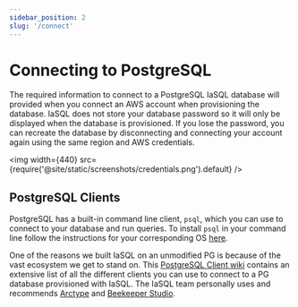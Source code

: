 ```yaml
---
sidebar_position: 2
slug: '/connect'
---
```


# Connecting to PostgreSQL

The required information to connect to a PostgreSQL IaSQL database will provided when you connect an AWS account when provisioning the database. IaSQL does not store your database password so it will only be displayed when the database is provisioned. If you lose the password, you can recreate the database by disconnecting and connecting your account again using the same region and AWS credentials.

<img width={440} src={require('@site/static/screenshots/credentials.png').default} />

## PostgreSQL Clients

PostgreSQL has a built-in command line client, `psql`, which you can use to connect to your database and run queries. To install `psql` in your command line follow the instructions for your corresponding OS [here](https://www.postgresql.org/download/).

One of the reasons we built IaSQL on an unmodified PG is because of the vast ecosystem we get to stand on. This [PostgreSQL Client wiki](https://wiki.postgresql.org/wiki/PostgreSQL_Clients) contains an extensive list of all the different clients you can use to connect to a PG database provisioned with IaSQL. The IaSQL team personally uses and recommends [Arctype](https://arctype.com) and [Beekeeper Studio](https://www.beekeeperstudio.io).
